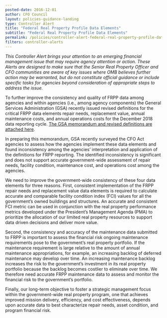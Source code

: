 ```yaml
---
posted-date: 2016-12-01
author: CFO Council
layout: policies-guidance-landing
type: Controller Alert
title: "Federal Real Property Profile Data Elements"
subtitle: "Federal Real Property Profile Data Elements"
permalink: /policies/controller-alert-federal-real-property-profile-data-elements/
filters: controller-alerts
---
```

*This Controller Alert brings your attention to an emerging financial management issue that may require agency attention or action. These Alerts are designed to make sure that the Senior Real Property Officer and CFO communities are aware of key issues where OMB believes further action may be warranted, but do not constitute official guidance or include specific tasks for agencies beyond consideration of appropriate steps to address the issue.*

To further improve the consistency and quality of FRPP data among agencies and within agencies (i.e., among agency components) the General Services Administration (GSA) recently issued revised definitions for the critical FRPP data elements repair needs, replacement value, annual maintenance costs, and annual operations costs for the December 2018 data reporting cycle. [The GSA memorandum and revised definitions are attached here](https://cfo.gov//wp-content/uploads/2016/12/GSA-Memo-to-Agencies-Regarding-Revised-Definitions-for-FY-2018-Reporting-12.1.16.pdf).

In preparing this memorandum, GSA recently surveyed the CFO Act agencies to assess how the agencies implement these data elements and found inconsistency among the agencies’ interpretation and application of the definitions for FRPP reporting. The identified inconsistency is significant and does not support accurate government-wide assessment of repair needs, facility condition, maintenance cost, and operations cost among the agencies.

We need to improve the government-wide consistency of these four data elements for three reasons. First, consistent implementation of the FRPP repair needs and replacement value data elements is required to calculate accurate and comparable facility condition index (FCI) values for all the government’s owned buildings and structures. An accurate and consistent FCI metric can be used in conjunction with the real property performance metrics developed under the President’s Management Agenda (PMA) to prioritize the allocation of our limited real property resources to support data driven decisions and deliver more value.

Second, the consistency and accuracy of the maintenance data submitted to FRPP is important to assess the financial risk ongoing maintenance requirements pose to the government’s real property portfolio. If the maintenance requirement is large relative to the amount of annual maintenance appropriations, for example, an increasing backlog of deferred maintenance may develop over time. An increasing maintenance backlog increases the risk to the government’s investment in its real property portfolio because the backlog becomes costlier to eliminate over time. We therefore need accurate FRPP maintenance data to assess and monitor the financial risk to the government’s portfolio.

Finally, our long-term objective to foster a strategic management focus within the government-wide real property program, one that achieves improved mission delivery, efficiency, and cost effectiveness, depends upon accurate data to best characterize repair needs, asset condition, and program financial risk.
